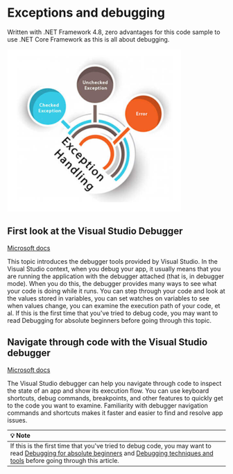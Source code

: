 # Exceptions and debugging

Written with .NET Framework 4.8, zero advantages for this code sample to use .NET Core Framework as this is all about debugging.

![#img](assets/ExceptionsDebugging.png)

## First look at the Visual Studio Debugger

[Microsoft docs](https://docs.microsoft.com/en-us/visualstudio/debugger/debugger-feature-tour?view=vs-2019)

This topic introduces the debugger tools provided by Visual Studio. In the Visual Studio context, when you debug your app, it usually means that you are running the application with the debugger attached (that is, in debugger mode). When you do this, the debugger provides many ways to see what your code is doing while it runs. You can step through your code and look at the values stored in variables, you can set watches on variables to see when values change, you can examine the execution path of your code, et al. If this is the first time that you've tried to debug code, you may want to read Debugging for absolute beginners before going through this topic.

##  Navigate through code with the Visual Studio debugger

[Microsoft docs](https://docs.microsoft.com/en-us/visualstudio/debugger/navigating-through-code-with-the-debugger?view=vs-2019)

The Visual Studio debugger can help you navigate through code to inspect the state of an app and show its execution flow. You can use keyboard shortcuts, debug commands, breakpoints, and other features to quickly get to the code you want to examine. Familiarity with debugger navigation commands and shortcuts makes it faster and easier to find and resolve app issues.

| :bulb: Note  |
| :--- |
| If this is the first time that you've tried to debug code, you may want to read [Debugging for absolute beginners](https://docs.microsoft.com/en-us/visualstudio/debugger/debugging-absolute-beginners?view=vs-2019&tabs=csharp) and [Debugging techniques and tools](https://docs.microsoft.com/en-us/visualstudio/debugger/write-better-code-with-visual-studio?view=vs-2019) before going through this article. |